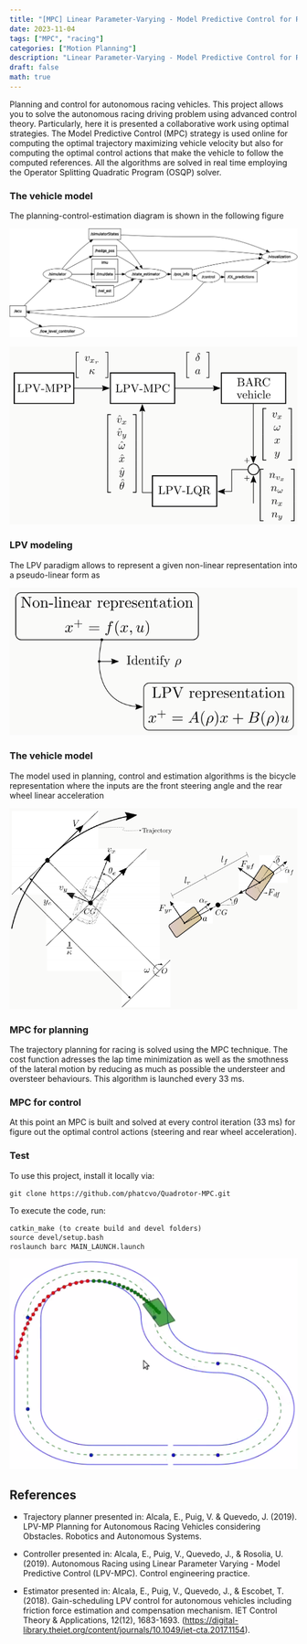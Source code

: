 ```yaml
---
title: "[MPC] Linear Parameter-Varying - Model Predictive Control for Racing"
date: 2023-11-04
tags: ["MPC", "racing"]
categories: ["Motion Planning"]
description: "Linear Parameter-Varying - Model Predictive Control for Racing"
draft: false
math: true
---
```


Planning and control for autonomous racing vehicles. This project allows you to solve the autonomous racing driving problem using advanced control theory. 
Particularly, here it is presented a collaborative work using optimal strategies. The Model Predictive Control (MPC) strategy is used online for computing the optimal trajectory maximizing vehicle velocity but also for computing the optimal control actions that make the vehicle to follow the computed references.
All the algorithms are solved in real time employing the Operator Splitting Quadratic Program (OSQP) solver.

### The vehicle model
The planning-control-estimation diagram is shown in the following figure


![](https://raw.githubusercontent.com/phatcvo/LPV-MPP-MPC-for-racing/main/workspace/src/images/rosgraph.png
)

![](https://raw.githubusercontent.com/phatcvo/LPV-MPP-MPC-for-racing/main/workspace/src/images/diagram.png)
### LPV modeling
The LPV paradigm allows to represent a given non-linear representation into a pseudo-linear form as

![](https://raw.githubusercontent.com/phatcvo/LPV-MPP-MPC-for-racing/main/workspace/src/images/modeling.png)

### The vehicle model
The model used in planning, control and estimation algorithms is the bicycle representation where the inputs are the front steering angle and the rear wheel linear acceleration

![](https://raw.githubusercontent.com/phatcvo/LPV-MPP-MPC-for-racing/main/workspace/src/images/variables_model.png)


### MPC for planning
The trajectory planning for racing is solved using the MPC technique. The cost function adresses the lap time minimization as well as the smothness of the lateral motion by reducing as much as possible the understeer and oversteer behaviours.
This algorithm is launched every 33 ms.

### MPC for control
At this point an MPC is built and solved at every control iteration (33 ms) for figure out the optimal control actions (steering and rear wheel acceleration).


### Test
To use this project, install it locally via:
```
git clone https://github.com/phatcvo/Quadrotor-MPC.git
```
To execute the code, run:
```
catkin_make (to create build and devel folders)
source devel/setup.bash
roslaunch barc MAIN_LAUNCH.launch
```

![](https://raw.githubusercontent.com/phatcvo/LPV-MPP-MPC-for-racing/main/workspace/src/images/Kazam_screenshot_00000.png)

## References
* Trajectory planner presented in:  Alcala, E., Puig, V. & Quevedo, J. (2019). LPV-MP Planning for Autonomous Racing Vehicles considering Obstacles. Robotics and Autonomous Systems.

* Controller presented in: Alcala, E., Puig, V., Quevedo, J., & Rosolia, U. (2019). Autonomous Racing using Linear Parameter Varying - Model Predictive Control (LPV-MPC). Control engineering practice.

* Estimator presented in: Alcala, E., Puig, V., Quevedo, J., & Escobet, T. (2018). Gain-scheduling LPV control for autonomous vehicles including friction force estimation and compensation mechanism. IET Control Theory & Applications, 12(12), 1683-1693. (https://digital-library.theiet.org/content/journals/10.1049/iet-cta.2017.1154).



